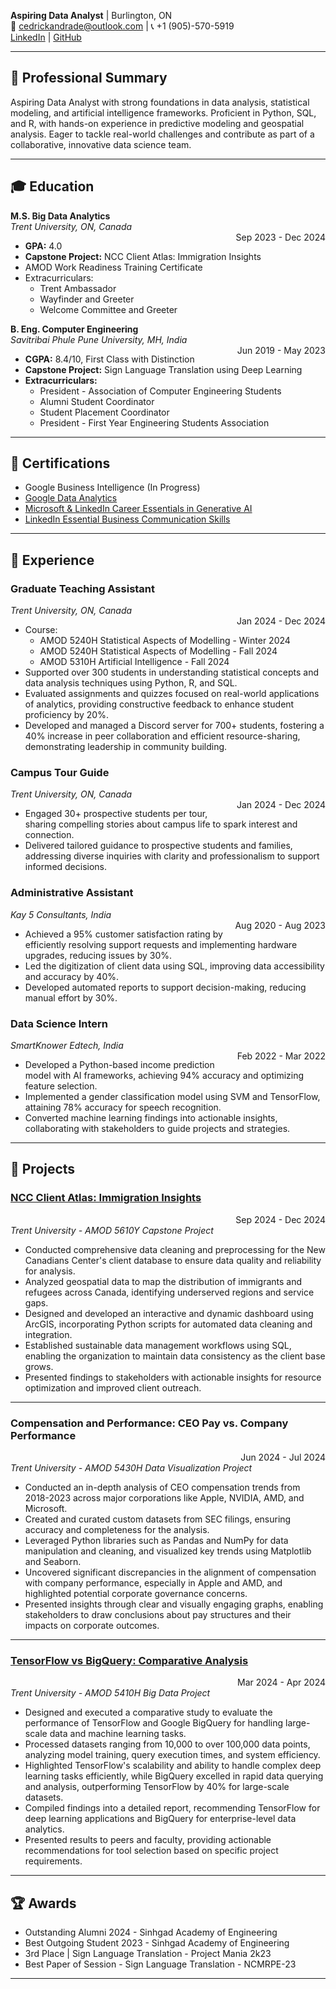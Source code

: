 **Aspiring Data Analyst** | Burlington, ON  
📧 cedrickandrade@outlook.com | 📞 +1 (905)-570-5919  
[LinkedIn](https://www.linkedin.com/in/cedrick-andrade) | [GitHub](https://github.com/CedrickAndade)

---

## 📝 Professional Summary

Aspiring Data Analyst with strong foundations in data analysis, statistical modeling, and artificial intelligence frameworks. Proficient in Python, SQL, and R, with hands-on experience in predictive modeling and geospatial analysis. Eager to tackle real-world challenges and contribute as part of a collaborative, innovative data science team.

---

## 🎓 Education

**M.S. Big Data Analytics**  
*Trent University, ON, Canada*  
<span style="float: right;">Sep 2023 - Dec 2024</span>  
- **GPA:** 4.0  
- **Capstone Project:** NCC Client Atlas: Immigration Insights  
- AMOD Work Readiness Training Certificate  
- Extracurriculars:
  - Trent Ambassador
  - Wayfinder and Greeter
  - Welcome Committee and Greeter

**B. Eng. Computer Engineering**  
*Savitribai Phule Pune University, MH, India*  
<span style="float: right;">Jun 2019 - May 2023</span>  
- **CGPA:** 8.4/10, First Class with Distinction  
- **Capstone Project:** Sign Language Translation using Deep Learning
- **Extracurriculars:**
  - President - Association of Computer Engineering Students
  - Alumni Student Coordinator
  - Student Placement Coordinator
  - President - First Year Engineering Students Association 

---

## 📜 Certifications

- Google Business Intelligence (In Progress)
- [Google Data Analytics](https://coursera.org/share/9d6ff8913a8ed43c8f5b5f7de49f8881)
- [Microsoft & LinkedIn Career Essentials in Generative AI](https://www.linkedin.com/learning/certificates/79ad4501f822c922c932d84b64b0435e59e71d375e70461e440b718c71367685) 
- [LinkedIn Essential Business Communication Skills](https://www.linkedin.com/learning/certificates/40d38cb3e30c908fca6f9a428f352cbf0c64fff8c121b7ff634def0c86de9967) 

---

## 💼 Experience

### Graduate Teaching Assistant  
*Trent University, ON, Canada*  
<span style="float: right;">Jan 2024 - Dec 2024</span>  
- Course:  
  - AMOD 5240H Statistical Aspects of Modelling - Winter 2024 
  - AMOD 5240H Statistical Aspects of Modelling - Fall 2024 
  - AMOD 5310H Artificial Intelligence - Fall 2024 
-  Supported over 300 students in understanding statistical concepts and data analysis techniques using Python, R, and SQL. 
- Evaluated assignments and quizzes focused on real-world applications of analytics, providing constructive 
feedback to enhance student proficiency by 20%. 
- Developed and managed a Discord server for 700+ students, fostering a 40% increase in peer collaboration and efficient resource-sharing, demonstrating leadership in community building.

### Campus Tour Guide
*Trent University, ON, Canada*  
<span style="float: right;">Jan 2024 - Dec 2024</span> 
- Engaged 30+ prospective students per tour, sharing compelling stories about campus life to spark interest and connection.  
- Delivered tailored guidance to prospective students and families, addressing diverse inquiries with clarity and professionalism to support informed decisions. 

### Administrative Assistant  
*Kay 5 Consultants, India*  
<span style="float: right;">Aug 2020 - Aug 2023</span>  
- Achieved a 95% customer satisfaction rating by efficiently resolving support requests and implementing hardware upgrades, reducing issues by 30%. 
- Led the digitization of client data using SQL, improving data accessibility and accuracy by 40%.  
- Developed automated reports to support decision-making, reducing manual effort by 30%. 

### Data Science Intern  
*SmartKnower Edtech, India*  
<span style="float: right;">Feb 2022 - Mar 2022</span>  
- Developed a Python-based income prediction model with AI frameworks, achieving 94% accuracy and optimizing feature selection. 
- Implemented a gender classification model using SVM and TensorFlow, attaining 78% accuracy for speech 
recognition. 
- Converted machine learning findings into actionable insights, collaborating with stakeholders to guide projects and strategies.

---

## 🌟 Projects

### [NCC Client Atlas: Immigration Insights](https://github.com/CedrickAndade/NCC-Client-Atlas)
<span style="float: right;">Sep 2024 - Dec 2024</span>  
*Trent University - AMOD 5610Y Capstone Project*  
- Conducted comprehensive data cleaning and preprocessing for the New Canadians Center's client database to ensure data quality and reliability for analysis.  
- Analyzed geospatial data to map the distribution of immigrants and refugees across Canada, identifying underserved regions and service gaps.  
- Designed and developed an interactive and dynamic dashboard using ArcGIS, incorporating Python scripts for automated data cleaning and integration.  
- Established sustainable data management workflows using SQL, enabling the organization to maintain data consistency as the client base grows.  
- Presented findings to stakeholders with actionable insights for resource optimization and improved client outreach.  

---

### Compensation and Performance: CEO Pay vs. Company Performance  
<span style="float: right;">Jun 2024 - Jul 2024</span>  
*Trent University - AMOD 5430H Data Visualization Project*  
- Conducted an in-depth analysis of CEO compensation trends from 2018-2023 across major corporations like Apple, NVIDIA, AMD, and Microsoft.  
- Created and curated custom datasets from SEC filings, ensuring accuracy and completeness for the analysis.  
- Leveraged Python libraries such as Pandas and NumPy for data manipulation and cleaning, and visualized key trends using Matplotlib and Seaborn.  
- Uncovered significant discrepancies in the alignment of compensation with company performance, especially in Apple and AMD, and highlighted potential corporate governance concerns.  
- Presented insights through clear and visually engaging graphs, enabling stakeholders to draw conclusions about pay structures and their impacts on corporate outcomes.  

---

### [TensorFlow vs BigQuery: Comparative Analysis](https://github.com/CedrickAndade/TensorFlow-vs-BigQuery-A-Comparative-Analysis) 
<span style="float: right;">Mar 2024 - Apr 2024</span>  
*Trent University - AMOD 5410H Big Data Project*  
- Designed and executed a comparative study to evaluate the performance of TensorFlow and Google BigQuery for handling large-scale data and machine learning tasks.  
- Processed datasets ranging from 10,000 to over 100,000 data points, analyzing model training, query execution times, and system efficiency.  
- Highlighted TensorFlow's scalability and ability to handle complex deep learning tasks efficiently, while BigQuery excelled in rapid data querying and analysis, outperforming TensorFlow by 40% for large-scale datasets.  
- Compiled findings into a detailed report, recommending TensorFlow for deep learning applications and BigQuery for enterprise-level data analytics.  
- Presented results to peers and faculty, providing actionable recommendations for tool selection based on specific project requirements.  

---

## 🏆 Awards

- Outstanding Alumni 2024 - Sinhgad Academy of Engineering
- Best Outgoing Student 2023 - Sinhgad Academy of Engineering 
- 3rd Place | Sign Language Translation - Project Mania 2k23 
- Best Paper of Session - Sign Language Translation - NCMRPE-23 

---



